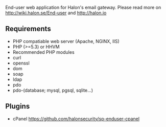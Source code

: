 End-user web application for Halon's email gateway. Please read more on http://wiki.halon.se/End-user and http://halon.io

Requirements
------------
* PHP compatiable web server (Apache, NGINX, IIS)
* PHP (>=5.3) or HHVM
* Recommended PHP modules
 * curl
 * openssl
 * dom
 * soap
 * ldap
 * pdo
 * pdo-(database; mysql, pgsql, sqlite...)

Plugins
-------
 * cPanel https://github.com/halonsecurity/sp-enduser-cpanel
